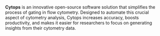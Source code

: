 **Cytops** is an innovative open-source software solution that simplifies the process of gating in flow cytometry. Designed
to automate this crucial aspect of cytometry analysis, Cytops increases accuracy, boosts productivity, and makes it 
easier for researchers to focus on generating insights from their cytometry data.
